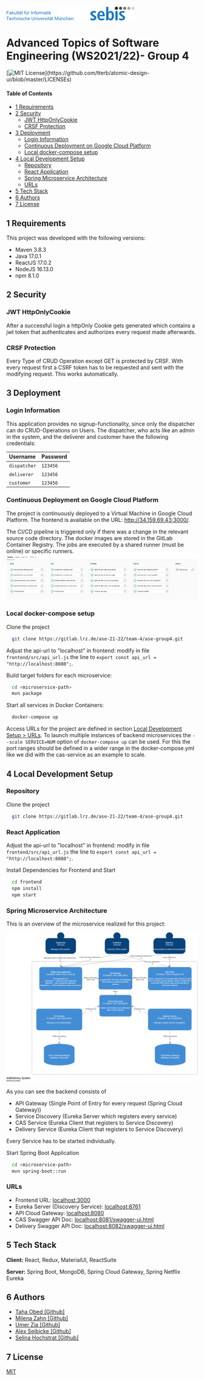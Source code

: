 ![Logo](frontend/src/assets/images/sebislogo.png)

# Advanced Topics of Software Engineering (WS2021/22)- Group 4

[![MIT License](https://img.shields.io/apm/l/atomic-design-ui.svg?)](https://github.com/tterb/atomic-design-ui/blob/master/LICENSEs)

#### Table of Contents
- [1 Requirements](#1-requirements)
- [2 Security](#2-security)
    - [JWT HttpOnlyCookie](#jwt-httponlycookie)
    - [CRSF Protection](#crsf-protection )
- [3 Deployment](#3-deployment)
    - [Login Information](#login-information)
    - [Continuous Deployment on Google Cloud Platform](#continuous-deployment-on-google-cloud-platform)
    - [Local docker-compose setup](#local-docker-compose-setup)
- [4 Local Development Setup](#4-local-development-setup)
  - [Repository](#repository)
  - [React Application](#react-application)
  - [Spring Microservice Architecture](#spring-microservice-architecture)
  - [URLs](#urls)
- [5 Tech Stack](#5-tech-stack)
- [6 Authors](#6-authors)
- [7 License](#7-license)

    
## 1 Requirements
This project was developed with the following versions:

- Maven 3.8.3
- Java 17.0.1
- ReactJS 17.0.2
- NodeJS 16.13.0
- npm 8.1.0

## 2 Security
### JWT HttpOnlyCookie
After a successful login a httpOnly Cookie gets generated which contains a jwt token that authenticates and authorizes 
every request made afterwards.

### CRSF Protection 
Every Type of CRUD Operation except GET is protected by CRSF.
With every request first a CSRF token has to be requested and sent with the modifying request. 
This works automatically.

## 3 Deployment
### Login Information
This application provides no signup-functionality, since only the dispatcher can do CRUD-Operations on Users.
The dispatcher, who acts like an admin in the system, and the deliverer and customer have the following credentials:

| Username | Password
| :-------- | :------- | 
| `dispatcher` | `123456` |
| `deliverer` | `123456` |
| `customer` | `123456` |

### Continuous Deployment on Google Cloud Platform
The project is continuously deployed to a Virtual Machine in Google Cloud Platform. The frontend is available on the URL: http://34.159.69.43:3000/.

The CI/CD pipeline is triggered only if there was a change in the relevant source code directory. The docker images are stored in the GitLab Container Registry. The jobs are executed by a shared runner (must be online) or specific runners.
![CICD_Pipeline](docs/CI_CD_Pipeline.png)

### Local docker-compose setup
Clone the project

```bash
  git clone https://gitlab.lrz.de/ase-21-22/team-4/ase-group4.git
```

Adjust the api-url to "localhost" in frontend: modify in file `frontend/src/api_url.js` the line to `export const api_url = "http://localhost:8080";`.

Build target folders for each microservice:
```bash
  cd <microservice-path>
  mvn package
```

Start all services in Docker Containers:
```bash
  docker-compose up
```
Access URLs for the project are defined in section [Local Development Setup > URLs](#urls). To launch multiple instances of backend microservices the `--scale SERVICE=NUM` option of `docker-compose up` can be used. For this the port ranges should be defined in a wider range in the docker-compose.yml like we did with the cas-service as an example to scale.

## 4 Local Development Setup
### Repository

Clone the project

```bash
  git clone https://gitlab.lrz.de/ase-21-22/team-4/ase-group4.git
```

### React Application
Adjust the api-url to "localhost" in frontend: modify in file `frontend/src/api_url.js` the line to `export const api_url = "http://localhost:8080";`.

Install Dependencies for Frontend and Start

```bash
  cd frontend
  npm install
  npm start
```

### Spring Microservice Architecture
This is an overview of the microservice realized for this project:

![Architecture](contribution/container-ase.png)


As you can see the backend consists of
- API Gateway (Single Point of Entry for every request (Spring Cloud Gateway))
- Service Discovery (Eureka Server which registers every service)
- CAS Service (Eureka Client that registers to Service Discovery)
- Delivery Service (Eureka Client that registers to Service Discovery)

Every Service has to be started individually.

Start Spring Boot Application

```bash
  cd <microservice-path>
  mvn spring-boot::run
```

### URLs
- Frontend URL: [localhost:3000](http://www.localhost:3000)
- Eureka Server (Discovery Service): [localhost:8761](http://www.localhost:8761)
- API Cloud Gateway: [localhost:8080](http://www.localhost:8080)
- CAS Swagger API Doc: [localhost:8081/swagger-ui.html](http://localhost:8081/swagger-ui.html)
- Delivery Swagger API Doc: [localhost:8082/swagger-ui.html](http://localhost:8082/swagger-ui.html)


## 5 Tech Stack

**Client:** React, Redux, MaterialUI, ReactSuite

**Server:** Spring Boot, MongoDB, Spring Cloud Gateway, Spring Netflix Eureka


## 6 Authors

- [Taha Obed [Github]](https://github.com/tobed1995)
- [Milena Zahn [Github]](https://github.com/mlnzhn)
- [Umer Zia [Github]](https://github.com/umerf52)
- [Alex Seibicke [Github]](https://github.com/Alex2448)
- [Selina Hochstrat [Github]](https://github.com/Sally-Creator)


## 7 License

[MIT](https://choosealicense.com/licenses/mit/)

